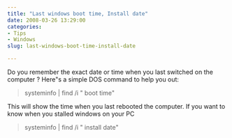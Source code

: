 ```yaml
---
title: "Last windows boot time, Install date"
date: 2008-03-26 13:29:00
categories:
- Tips
- Windows
slug: last-windows-boot-time-install-date

---
```


Do you remember the exact date or time when you last switched on the computer ?
Here&quot;s a simple DOS command to help you out:
<blockquote>systeminfo | find /i "
boot time"</blockquote>
This will show the time when you last rebooted the computer.
If you want to know when you stalled windows on your PC
<blockquote>systeminfo | find /i "
install date"</blockquote>
